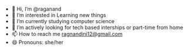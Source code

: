- 👋 Hi, I’m @raganand
- 👀 I’m interested in Learning new things
- 🌱 I’m currently studying computer science 
- 💞️ I’m actively looking for tech based interships or part-time from home
- 📫 How to reach me  ragnandini12@gmail.com
- 😄 Pronouns: she/her

<!---
raganand/raganand is a ✨ special ✨ repository because its `README.md` (this file) appears on your GitHub profile.
You can click the Preview link to take a look at your changes.
--->

